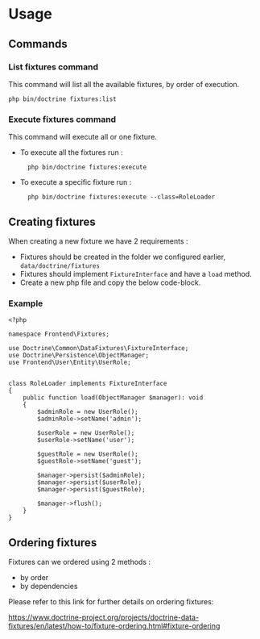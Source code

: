 # Usage

## Commands

### List fixtures command

This command will list all the available fixtures, by order of execution.

    php bin/doctrine fixtures:list

### Execute fixtures command

This command will execute all or one fixture.

- To execute all the fixtures run :

        php bin/doctrine fixtures:execute

- To execute a specific fixture run :

        php bin/doctrine fixtures:execute --class=RoleLoader

## Creating fixtures

When creating a new fixture we have 2 requirements :

- Fixtures should be created in the folder we configured earlier, `data/doctrine/fixtures`
- Fixtures should implement `FixtureInterface` and have a `load` method.
- Create a new php file and copy the below code-block.
  
### Example

    <?php
    
    namespace Frontend\Fixtures;
    
    use Doctrine\Common\DataFixtures\FixtureInterface;
    use Doctrine\Persistence\ObjectManager;
    use Frontend\User\Entity\UserRole;
    
    
    class RoleLoader implements FixtureInterface
    {
        public function load(ObjectManager $manager): void
        {
            $adminRole = new UserRole();
            $adminRole->setName('admin');
    
            $userRole = new UserRole();
            $userRole->setName('user');
            
            $guestRole = new UserRole();
            $guestRole->setName('guest');
            
            $manager->persist($adminRole);
            $manager->persist($userRole);
            $manager->persist($guestRole);
    
            $manager->flush();
        }
    }

## Ordering fixtures

Fixtures can we ordered using 2 methods :

- by order
- by dependencies

Please refer to this link for further details on ordering fixtures:

https://www.doctrine-project.org/projects/doctrine-data-fixtures/en/latest/how-to/fixture-ordering.html#fixture-ordering

